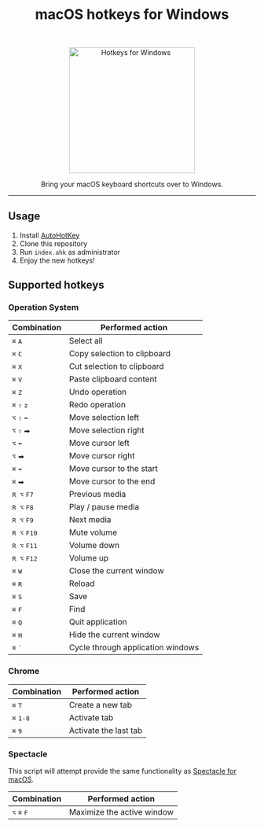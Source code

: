 <h1 align="center"> macOS hotkeys for Windows </h1> <br>
<p align="center">
  <img alt="Hotkeys for Windows" title="Hotkeys for Windows" src="https://i.imgur.com/Iefalqp.png" width="256">
</p>

<p align="center">
  Bring your macOS keyboard shortcuts over to Windows.
</p>

---

## Usage
1. Install [AutoHotKey](https://autohotkey.com/)
2. Clone this repository
3. Run ``index.ahk`` as administrator
4. Enjoy the new hotkeys!

## Supported hotkeys
### Operation System

| Combination | Performed action |
| ------------- |-------------|
| <kbd>⌘</kbd> <kbd>A</kbd> | Select all |
| <kbd>⌘</kbd> <kbd>C</kbd> | Copy selection to clipboard |
| <kbd>⌘</kbd> <kbd>X</kbd> | Cut selection to clipboard |
| <kbd>⌘</kbd> <kbd>V</kbd> | Paste clipboard content |
| <kbd>⌘</kbd> <kbd>Z</kbd> | Undo operation |
| <kbd>⌘</kbd> <kbd>⇧</kbd> <kbd>z</kbd> | Redo operation |
| <kbd>⌥</kbd> <kbd>⇧</kbd> <kbd>⬅</kbd> | Move selection left |
| <kbd>⌥</kbd> <kbd>⇧</kbd> <kbd>⮕</kbd> | Move selection right |
| <kbd>⌥</kbd> <kbd>⬅</kbd> | Move cursor left |
| <kbd>⌥</kbd> <kbd>⮕</kbd> | Move cursor right |
| <kbd>⌘</kbd> <kbd>⬅</kbd> | Move cursor to the start |
| <kbd>⌘</kbd> <kbd>⮕</kbd> | Move cursor to the end |
| <kbd>R ⌥</kbd> <kbd>F7</kbd> | Previous media |
| <kbd>R ⌥</kbd> <kbd>F8</kbd> | Play / pause media |
| <kbd>R ⌥</kbd> <kbd>F9</kbd> | Next media |
| <kbd>R ⌥</kbd> <kbd>F10</kbd> | Mute volume |
| <kbd>R ⌥</kbd> <kbd>F11</kbd> | Volume down |
| <kbd>R ⌥</kbd> <kbd>F12</kbd> | Volume up |
| <kbd>⌘</kbd> <kbd>W</kbd> | Close the current window |
| <kbd>⌘</kbd> <kbd>R</kbd> | Reload |
| <kbd>⌘</kbd> <kbd>S</kbd> | Save |
| <kbd>⌘</kbd> <kbd>F</kbd> | Find |
| <kbd>⌘</kbd> <kbd>Q</kbd> | Quit application |
| <kbd>⌘</kbd> <kbd>H</kbd> | Hide the current window |
| <kbd>⌘</kbd> <kbd>`</kbd> | Cycle through application windows |

### Chrome
| Combination | Performed action |
| ------------- |-------------|
| <kbd>⌘</kbd> <kbd>T</kbd> | Create a new tab |
| <kbd>⌘</kbd> <kbd>1-8</kbd> | Activate tab |
| <kbd>⌘</kbd> <kbd>9</kbd> | Activate the last tab |

### Spectacle
This script will attempt provide the same functionality as [Spectacle for macOS](https://www.spectacleapp.com/).

| Combination | Performed action |
| ------------- |-------------|
| <kbd>⌥</kbd> <kbd>⌘</kbd> <kbd>F</kbd> | Maximize the active window |